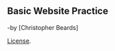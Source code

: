 Basic Website Practice
----------------------

 -by [Christopher Beards]

[License](https://codepen.io/DefinedByChoice/pen/LQpqMg/license).
